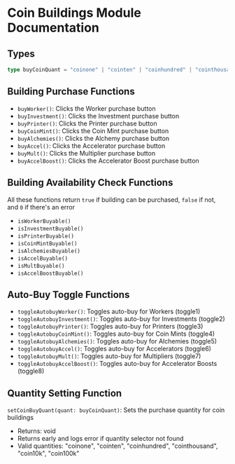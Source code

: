 # Coin Buildings Module Documentation

## Types
```typescript
type buyCoinQuant = "coinone" | "cointen" | "coinhundred" | "cointhousand" | "coin10k" | "coin100k";
```

## Building Purchase Functions
- `buyWorker()`: Clicks the Worker purchase button
- `buyInvestment()`: Clicks the Investment purchase button
- `buyPrinter()`: Clicks the Printer purchase button
- `buyCoinMint()`: Clicks the Coin Mint purchase button
- `buyAlchemies()`: Clicks the Alchemy purchase button
- `buyAccel()`: Clicks the Accelerator purchase button
- `buyMult()`: Clicks the Multiplier purchase button
- `buyAccelBoost()`: Clicks the Accelerator Boost purchase button

## Building Availability Check Functions
All these functions return `true` if building can be purchased, `false` if not, and `0` if there's an error
- `isWorkerBuyable()`
- `isInvestmentBuyable()`
- `isPrinterBuyable()`
- `isCoinMintBuyable()`
- `isAlchemiesBuyable()`
- `isAccelBuyable()`
- `isMultBuyable()`
- `isAccelBoostBuyable()`

## Auto-Buy Toggle Functions
- `toggleAutobuyWorker()`: Toggles auto-buy for Workers (toggle1)
- `toggleAutobuyInvestment()`: Toggles auto-buy for Investments (toggle2)
- `toggleAutobuyPrinter()`: Toggles auto-buy for Printers (toggle3)
- `toggleAutobuyCoinMint()`: Toggles auto-buy for Coin Mints (toggle4)
- `toggleAutobuyAlchemies()`: Toggles auto-buy for Alchemies (toggle5)
- `toggleAutobuyAccel()`: Toggles auto-buy for Accelerators (toggle6)
- `toggleAutobuyMult()`: Toggles auto-buy for Multipliers (toggle7)
- `toggleAutobuyAccelBoost()`: Toggles auto-buy for Accelerator Boosts (toggle8)

## Quantity Setting Function
`setCoinBuyQuant(quant: buyCoinQuant)`: Sets the purchase quantity for coin buildings
- Returns: void
- Returns early and logs error if quantity selector not found
- Valid quantities: "coinone", "cointen", "coinhundred", "cointhousand", "coin10k", "coin100k"